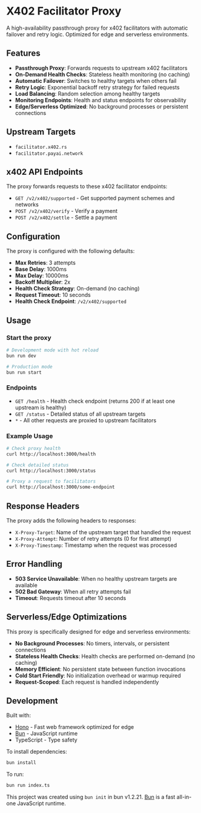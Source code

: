 # X402 Facilitator Proxy

A high-availability passthrough proxy for x402 facilitators with automatic failover and retry logic. Optimized for edge and serverless environments.

## Features

- **Passthrough Proxy**: Forwards requests to upstream x402 facilitators
- **On-Demand Health Checks**: Stateless health monitoring (no caching)
- **Automatic Failover**: Switches to healthy targets when others fail
- **Retry Logic**: Exponential backoff retry strategy for failed requests
- **Load Balancing**: Random selection among healthy targets
- **Monitoring Endpoints**: Health and status endpoints for observability
- **Edge/Serverless Optimized**: No background processes or persistent connections

## Upstream Targets

- `facilitator.x402.rs`
- `facilitator.payai.network`

## x402 API Endpoints

The proxy forwards requests to these x402 facilitator endpoints:

- `GET /v2/x402/supported` - Get supported payment schemes and networks
- `POST /v2/x402/verify` - Verify a payment
- `POST /v2/x402/settle` - Settle a payment

## Configuration

The proxy is configured with the following defaults:

- **Max Retries**: 3 attempts
- **Base Delay**: 1000ms
- **Max Delay**: 10000ms
- **Backoff Multiplier**: 2x
- **Health Check Strategy**: On-demand (no caching)
- **Request Timeout**: 10 seconds
- **Health Check Endpoint**: `/v2/x402/supported`

## Usage

### Start the proxy

```bash
# Development mode with hot reload
bun run dev

# Production mode
bun run start
```

### Endpoints

- `GET /health` - Health check endpoint (returns 200 if at least one upstream is healthy)
- `GET /status` - Detailed status of all upstream targets
- `*` - All other requests are proxied to upstream facilitators

### Example Usage

```bash
# Check proxy health
curl http://localhost:3000/health

# Check detailed status
curl http://localhost:3000/status

# Proxy a request to facilitators
curl http://localhost:3000/some-endpoint
```

## Response Headers

The proxy adds the following headers to responses:

- `X-Proxy-Target`: Name of the upstream target that handled the request
- `X-Proxy-Attempt`: Number of retry attempts (0 for first attempt)
- `X-Proxy-Timestamp`: Timestamp when the request was processed

## Error Handling

- **503 Service Unavailable**: When no healthy upstream targets are available
- **502 Bad Gateway**: When all retry attempts fail
- **Timeout**: Requests timeout after 10 seconds

## Serverless/Edge Optimizations

This proxy is specifically designed for edge and serverless environments:

- **No Background Processes**: No timers, intervals, or persistent connections
- **Stateless Health Checks**: Health checks are performed on-demand (no caching)
- **Memory Efficient**: No persistent state between function invocations
- **Cold Start Friendly**: No initialization overhead or warmup required
- **Request-Scoped**: Each request is handled independently

## Development

Built with:
- [Hono](https://hono.dev/) - Fast web framework optimized for edge
- [Bun](https://bun.sh/) - JavaScript runtime
- TypeScript - Type safety

To install dependencies:

```bash
bun install
```

To run:

```bash
bun run index.ts
```

This project was created using `bun init` in bun v1.2.21. [Bun](https://bun.com) is a fast all-in-one JavaScript runtime.
